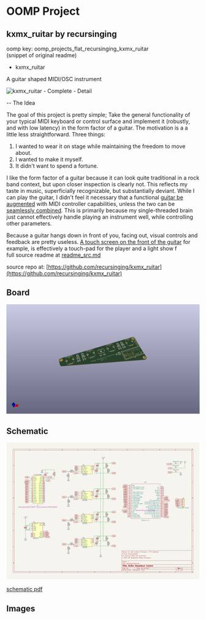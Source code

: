 # OOMP Project  
## kxmx_ruitar  by recursinging  
  
oomp key: oomp_projects_flat_recursinging_kxmx_ruitar  
(snippet of original readme)  
  
- kxmx_ruitar  
  
A guitar shaped MIDI/OSC instrument  
  
![kxmx_ruitar - Complete - Detail](docs/img/kxmx_ruitar_complete_old.jpg)  
  
-- The Idea  
  
The goal of this project is pretty simple; Take the general functionality of your typical MIDI keyboard or control surface and implement it (robustly, and with low latency) in the form factor of a guitar.  The motivation is a a little less straightforward. Three things:  
  
1. I wanted to wear it on stage while maintaining the freedom to move about.    
1. I wanted to make it myself.  
1. It didn't want to spend a fortune.  
  
I like the form factor of a guitar because it can look quite traditional in a rock band context, but upon closer inspection is clearly not.  This reflects my taste in music, superficially recognizable, but substantially deviant.  While I can play the guitar, I didn't feel it necessary that a functional [guitar be augmented](http://lividinstruments.com/products/guitar-wing/) with MIDI controller capabilities, unless the two can be [seamlessly combined](https://www.rorguitars.com/products/expressiv-midi-pro). This is primarily because my single-threaded brain just cannot effectively handle playing an instrument well, while controlling other parameters.   
  
Because a guitar hangs down in front of you, facing out, visual controls and feedback are pretty useless.  [A touch screen on the front of the guitar](https://misa-digital.myshopify.com/products/tri-bass) for example, is effectively a touch-pad for the player and a light show f  
  full source readme at [readme_src.md](readme_src.md)  
  
source repo at: [https://github.com/recursinging/kxmx_ruitar](https://github.com/recursinging/kxmx_ruitar)  
## Board  
  
[![working_3d.png](working_3d_600.png)](working_3d.png)  
## Schematic  
  
[![working_schematic.png](working_schematic_600.png)](working_schematic.png)  
  
[schematic pdf](working_schematic.pdf)  
## Images  
